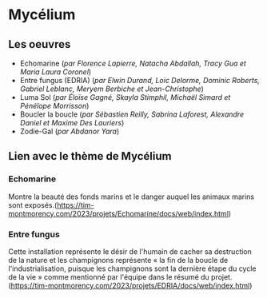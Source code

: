 # Mycélium

## Les oeuvres
- Echomarine (*par Florence Lapierre, Natacha Abdallah, Tracy Gua et Maria Laura Coronel*)
- Entre fungus (EDRIA) (*par Elwin Durand, Loic Delorme, Dominic Roberts, Gabriel Leblanc, Meryem Berbiche et Jean-Christophe*)
- Luma Sol (*par Éloïse Gagné, Skayla Stimphil, Michaël Simard et Pénélope Morrisson*)
- Boucler la boucle (*par Sébastien Reilly, Sabrina Laforest, Alexandre Daniel et Maxime Des Lauriers*)
- Zodie-Gal (*par Abdanor Yara*)

## Lien avec le thème de Mycélium

### Echomarine
Montre la beauté des fonds marins et le danger auquel les animaux marins sont exposés.(https://tim-montmorency.com/2023/projets/Echomarine/docs/web/index.html)

### Entre fungus
Cette installation représente le désir de l'humain de cacher sa destruction de la nature et les champignons représente « la fin de la boucle de l'industrialisation, puisque les champignons sont la dernière étape du cycle de la vie » comme mentionné par l'équipe dans le résumé du projet. (https://tim-montmorency.com/2023/projets/EDRIA/docs/web/index.html)
